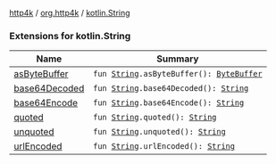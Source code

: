[http4k](../../index.md) / [org.http4k](../index.md) / [kotlin.String](./index.md)

### Extensions for kotlin.String

| Name | Summary |
|---|---|
| [asByteBuffer](as-byte-buffer.md) | `fun `[`String`](https://kotlinlang.org/api/latest/jvm/stdlib/kotlin/-string/index.html)`.asByteBuffer(): `[`ByteBuffer`](http://docs.oracle.com/javase/6/docs/api/java/nio/ByteBuffer.html) |
| [base64Decoded](base64-decoded.md) | `fun `[`String`](https://kotlinlang.org/api/latest/jvm/stdlib/kotlin/-string/index.html)`.base64Decoded(): `[`String`](https://kotlinlang.org/api/latest/jvm/stdlib/kotlin/-string/index.html) |
| [base64Encode](base64-encode.md) | `fun `[`String`](https://kotlinlang.org/api/latest/jvm/stdlib/kotlin/-string/index.html)`.base64Encode(): `[`String`](https://kotlinlang.org/api/latest/jvm/stdlib/kotlin/-string/index.html) |
| [quoted](quoted.md) | `fun `[`String`](https://kotlinlang.org/api/latest/jvm/stdlib/kotlin/-string/index.html)`.quoted(): `[`String`](https://kotlinlang.org/api/latest/jvm/stdlib/kotlin/-string/index.html) |
| [unquoted](unquoted.md) | `fun `[`String`](https://kotlinlang.org/api/latest/jvm/stdlib/kotlin/-string/index.html)`.unquoted(): `[`String`](https://kotlinlang.org/api/latest/jvm/stdlib/kotlin/-string/index.html) |
| [urlEncoded](url-encoded.md) | `fun `[`String`](https://kotlinlang.org/api/latest/jvm/stdlib/kotlin/-string/index.html)`.urlEncoded(): `[`String`](https://kotlinlang.org/api/latest/jvm/stdlib/kotlin/-string/index.html) |

